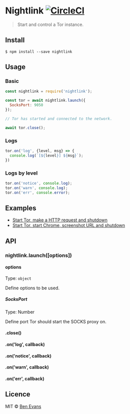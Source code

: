 # Nightlink [![CircleCI](https://circleci.com/gh/bencevans/nightlink.svg?style=svg)](https://circleci.com/gh/bencevans/nightlink)

> Start and control a Tor instance.

## Install

    $ npm install --save nightlink

## Usage

### Basic

```js
const nightlink = require('nightlink');

const tor = await nightlink.launch({
  SocksPort: 9050
});

// Tor has started and connected to the network.

await tor.close();
```

### Logs

```js
tor.on('log', {level, msg} => {
  console.log(`[${level}] ${msg}`);
})
```

### Logs by level

```js
tor.on('notice', console.log);
tor.on('warn', console.log);
tor.on('err', console.error);
```

## Examples

* [Start Tor, make a HTTP request and shutdown](./src/examples/request.js)
* [Start Tor, start Chrome, screenshot URL and shutdown](./src/examples/screenshot.js)

## API

### nightlink.launch([options])


#### options

Type: `object`

Define options to be used.

##### SocksPort

Type: Number

Define port Tor should start the SOCKS proxy on.

#### .close()

#### .on('log', callback)
#### .on('notice', callback)
#### .on('warn', callback)
#### .on('err', callback)

## Licence

MIT © [Ben Evans](https://bencevans.io)